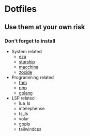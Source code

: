 # Dotfiles

## Use them at your own risk

### Don't forget to install
- System related
    - [eza](https://github.com/eza-community/eza)
    - [starship](https://starship.rs)
    - [macchina](https://github.com/Macchina-CLI/macchina)
    - [zoxide](https://github.com/ajeetdsouza/zoxide)
- Programming related
    - [fnm](https://github.com/Schniz/fnm)
    - [php](https://php.new/)
    - [golang](https://go.dev/)
- LSP related
    - lua_ls
    - intelephense
    - ts_ls
    - volar
    - gopls
    - tailwindcss
